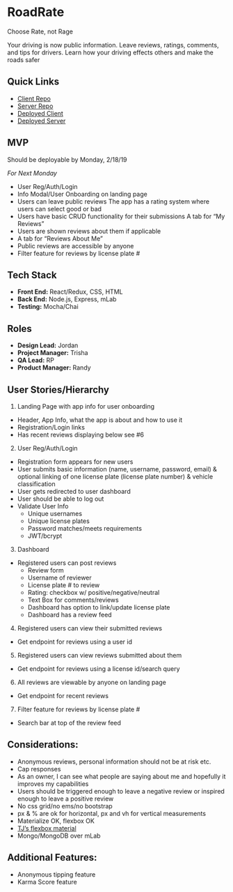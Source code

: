 # RoadRate
Choose Rate, not Rage

Your driving is now public information. Leave reviews, ratings, comments, and tips for drivers. Learn how your driving effects others and make the roads safer

## Quick Links
- [Client Repo](https://github.com/thinkful-ei26/roadrate-client)
- [Server Repo](https://github.com/thinkful-ei26/roadrate-server)
- [Deployed Client](#placeholder)
- [Deployed Server](#placeholder) 

## MVP
Should be deployable by Monday, 2/18/19

*For Next Monday*
- User Reg/Auth/Login
- Info Modal/User Onboarding on landing page
- Users can leave public reviews
The app has a rating system where users can select good or bad
- Users have basic CRUD functionality for their submissions
A tab for “My Reviews”
- Users are shown reviews about them if applicable
- A tab for “Reviews About Me”
- Public reviews are accessible by anyone
- Filter feature for reviews by license plate #

## Tech Stack
- **Front End:** React/Redux, CSS, HTML
- **Back End:** Node.js, Express, mLab
- **Testing:** Mocha/Chai

## Roles
- **Design Lead:** Jordan
- **Project Manager:** Trisha
- **QA Lead:** RP
- **Product Manager:** Randy

## User Stories/Hierarchy

1. Landing Page with app info for user onboarding
- Header, App Info, what the app is about and how to use it
- Registration/Login links
- Has recent reviews displaying below see #6

2. User Reg/Auth/Login
- Registration form appears for new users
- User submits basic information (name, username, password, email) & optional linking of one license plate (license plate number) & vehicle classification
- User gets redirected to user dashboard
- User should be able to log out
- Validate User Info
  - Unique usernames
  - Unique license plates
  - Password matches/meets requirements
  - JWT/bcrypt

3. Dashboard
- Registered users can post reviews
  - Review form
  - Username of reviewer
  - License plate # to review
  - Rating: checkbox w/ positive/negative/neutral
  - Text Box for comments/reviews
  - Dashboard has option to link/update license plate
  - Dashboard has a review feed

4. Registered users can view their submitted reviews
- Get endpoint for reviews using a user id

5. Registered users can view reviews submitted about them
- Get endpoint for reviews using a license id/search query

6. All reviews are viewable by anyone on landing page
- Get endpoint for recent reviews

7. Filter feature for reviews by license plate #
- Search bar at top of the review feed

## Considerations: 
- Anonymous reviews, personal information should not be at risk etc. 
- Cap responses
- As an owner, I can see what people are saying about me and hopefully it improves my capabilities 
- Users should be triggered enough to leave a negative review or inspired enough to leave a positive review
- No css grid/no ems/no bootstrap
- px & % are ok for horizontal, px and vh for vertical measurements
- Materialize OK, flexbox OK
- [TJ’s flexbox material](https://docs.google.com/document/d/16FepalC5m0DIjKtpvnJed5wZ34IhBrRKrdvcuOI8oU8/edit)
- Mongo/MongoDB over mLab

## Additional Features:
- Anonymous tipping feature 
- Karma Score feature